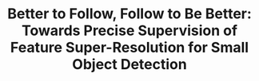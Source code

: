 ---
title: "Better to Follow, Follow to Be Better: Towards Precise Supervision of Feature Super-Resolution for Small Object Detection"
collection: publications
permalink: /publication/2019-Noh_2019_ICCV
year: 2019
venue: 'Proceedings of the IEEE/CVF International Conference on Computer Vision (ICCV)'
authors: 'Noh, Junhyug and Bae, Wonho and Lee, Wonhee and Seo, Jinhwan and Kim, Gunhee'
bibtex: "@InProceedings{Noh_2019_ICCV,\n    author = \"Noh, Junhyug and Bae, Wonho and Lee, Wonhee and Seo, Jinhwan and Kim, Gunhee\",\n    title = \"Better to Follow, Follow to Be Better: Towards Precise Supervision of Feature Super-Resolution for Small Object Detection\",\n    booktitle = \"Proceedings of the IEEE/CVF International Conference on Computer Vision (ICCV)\",\n    month = \"October\",\n    year = \"2019\"\n}\n"
---